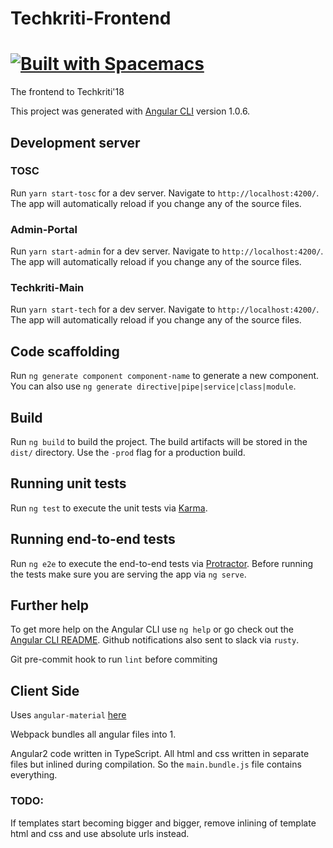 # Techkriti-Frontend

# [![Built with Spacemacs](https://cdn.rawgit.com/syl20bnr/spacemacs/442d025779da2f62fc86c2082703697714db6514/assets/spacemacs-badge.svg)](http://spacemacs.org)

The frontend to Techkriti'18

This project was generated with [Angular CLI](https://github.com/angular/angular-cli) version 1.0.6.

## Development server

### TOSC 

Run `yarn start-tosc` for a dev server. Navigate to `http://localhost:4200/`. The app will automatically reload if you change any of the source files.

### Admin-Portal

Run `yarn start-admin` for a dev server. Navigate to `http://localhost:4200/`. The app will automatically reload if you change any of the source files.

### Techkriti-Main

Run `yarn start-tech` for a dev server. Navigate to `http://localhost:4200/`. The app will automatically reload if you change any of the source files.

## Code scaffolding

Run `ng generate component component-name` to generate a new component. You can also use `ng generate directive|pipe|service|class|module`.

## Build

Run `ng build` to build the project. The build artifacts will be stored in the `dist/` directory. Use the `-prod` flag for a production build.

## Running unit tests

Run `ng test` to execute the unit tests via [Karma](https://karma-runner.github.io).

## Running end-to-end tests

Run `ng e2e` to execute the end-to-end tests via [Protractor](http://www.protractortest.org/).
Before running the tests make sure you are serving the app via `ng serve`.

## Further help

To get more help on the Angular CLI use `ng help` or go check out the [Angular CLI README](https://github.com/angular/angular-cli/blob/master/README.md).
Github notifications also sent to slack via `rusty`.

Git pre-commit hook to run `lint` before commiting

## Client Side

Uses `angular-material` [here](https://material.angular.io/)

Webpack bundles all angular files into 1.

Angular2 code written in TypeScript. All html and css written in separate files but
inlined during compilation. So the `main.bundle.js` file contains everything.

### TODO:
If templates start becoming bigger and bigger, remove inlining of template html and css
and use absolute urls instead.


